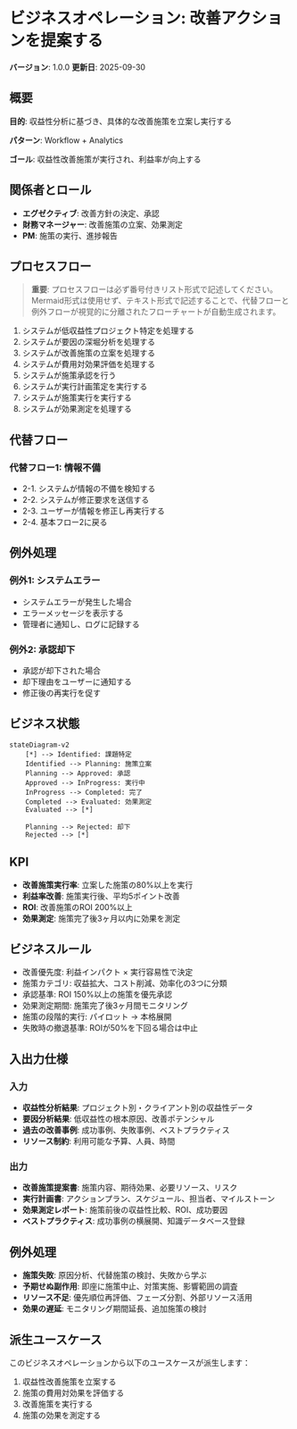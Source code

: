 # ビジネスオペレーション: 改善アクションを提案する

**バージョン**: 1.0.0
**更新日**: 2025-09-30

## 概要

**目的**: 収益性分析に基づき、具体的な改善施策を立案し実行する

**パターン**: Workflow + Analytics

**ゴール**: 収益性改善施策が実行され、利益率が向上する

## 関係者とロール

- **エグゼクティブ**: 改善方針の決定、承認
- **財務マネージャー**: 改善施策の立案、効果測定
- **PM**: 施策の実行、進捗報告

## プロセスフロー

> **重要**: プロセスフローは必ず番号付きリスト形式で記述してください。
> Mermaid形式は使用せず、テキスト形式で記述することで、代替フローと例外フローが視覚的に分離されたフローチャートが自動生成されます。

1. システムが低収益性プロジェクト特定を処理する
2. システムが要因の深堀分析を処理する
3. システムが改善施策の立案を処理する
4. システムが費用対効果評価を処理する
5. システムが施策承認を行う
6. システムが実行計画策定を実行する
7. システムが施策実行を実行する
8. システムが効果測定を処理する

## 代替フロー

### 代替フロー1: 情報不備
- 2-1. システムが情報の不備を検知する
- 2-2. システムが修正要求を送信する
- 2-3. ユーザーが情報を修正し再実行する
- 2-4. 基本フロー2に戻る

## 例外処理

### 例外1: システムエラー
- システムエラーが発生した場合
- エラーメッセージを表示する
- 管理者に通知し、ログに記録する

### 例外2: 承認却下
- 承認が却下された場合
- 却下理由をユーザーに通知する
- 修正後の再実行を促す

## ビジネス状態

```mermaid
stateDiagram-v2
    [*] --> Identified: 課題特定
    Identified --> Planning: 施策立案
    Planning --> Approved: 承認
    Approved --> InProgress: 実行中
    InProgress --> Completed: 完了
    Completed --> Evaluated: 効果測定
    Evaluated --> [*]

    Planning --> Rejected: 却下
    Rejected --> [*]
```

## KPI

- **改善施策実行率**: 立案した施策の80%以上を実行
- **利益率改善**: 施策実行後、平均5ポイント改善
- **ROI**: 改善施策のROI 200%以上
- **効果測定**: 施策完了後3ヶ月以内に効果を測定

## ビジネスルール

- 改善優先度: 利益インパクト × 実行容易性で決定
- 施策カテゴリ: 収益拡大、コスト削減、効率化の3つに分類
- 承認基準: ROI 150%以上の施策を優先承認
- 効果測定期間: 施策完了後3ヶ月間モニタリング
- 施策の段階的実行: パイロット → 本格展開
- 失敗時の撤退基準: ROIが50%を下回る場合は中止

## 入出力仕様

### 入力

- **収益性分析結果**: プロジェクト別・クライアント別の収益性データ
- **要因分析結果**: 低収益性の根本原因、改善ポテンシャル
- **過去の改善事例**: 成功事例、失敗事例、ベストプラクティス
- **リソース制約**: 利用可能な予算、人員、時間

### 出力

- **改善施策提案書**: 施策内容、期待効果、必要リソース、リスク
- **実行計画書**: アクションプラン、スケジュール、担当者、マイルストーン
- **効果測定レポート**: 施策前後の収益性比較、ROI、成功要因
- **ベストプラクティス**: 成功事例の横展開、知識データベース登録

## 例外処理

- **施策失敗**: 原因分析、代替施策の検討、失敗から学ぶ
- **予期せぬ副作用**: 即座に施策中止、対策実施、影響範囲の調査
- **リソース不足**: 優先順位再評価、フェーズ分割、外部リソース活用
- **効果の遅延**: モニタリング期間延長、追加施策の検討

## 派生ユースケース

このビジネスオペレーションから以下のユースケースが派生します：

1. 収益性改善施策を立案する
2. 施策の費用対効果を評価する
3. 改善施策を実行する
4. 施策の効果を測定する
